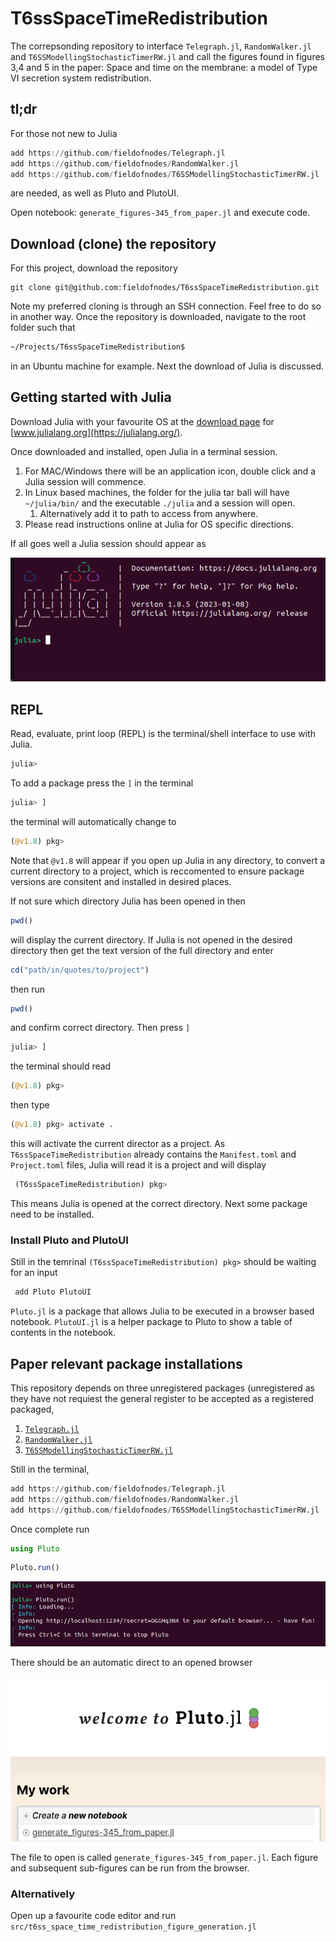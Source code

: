 # T6ssSpaceTimeRedistribution
The correpsonding repository to interface `Telegraph.jl`, `RandomWalker.jl` and `T6SSModellingStochasticTimerRW.jl` and call the figures found in figures 3,4 and 5 in the paper: Space and time on the membrane: a model of Type VI secretion system redistribution.

## tl;dr
For those not new to Julia

```julia
add https://github.com/fieldofnodes/Telegraph.jl
add https://github.com/fieldofnodes/RandomWalker.jl
add https://github.com/fieldofnodes/T6SSModellingStochasticTimerRW.jl
```

are needed, as well as Pluto and PlutoUI. 

Open notebook: `generate_figures-345_from_paper.jl` and execute code.

## Download (clone) the repository

For this project, download the repository
 
 ```
 git clone git@github.com:fieldofnodes/T6ssSpaceTimeRedistribution.git
 ```
 
 Note my preferred cloning is through an SSH connection. Feel free to do so in another way. Once the repository is downloaded, navigate to the root folder such that 
 
 ```bash
 ~/Projects/T6ssSpaceTimeRedistribution$
 ```
in an Ubuntu machine for example. Next the download of Julia is discussed.


## Getting started with Julia
Download Julia with your favourite OS at the [download page](https://julialang.org/downloads/) for [www.julialang.org](https://julialang.org/). 

Once downloaded and installed, open Julia in a terminal session. 

1. For MAC/Windows there will be an application icon, double click and a Julia session will commence.
2. In Linux based machines, the folder for the julia tar ball will have `~/julia/bin/` and the executable `./julia` and a session will open.
    1. Alternatively add it to path to access from anywhere.
3. Please read instructions online at Julia for OS specific directions.

If all goes well a Julia session should appear as    

![julia terminal](https://github.com/fieldofnodes/T6ssSpaceTimeRedistribution/blob/main/figs/julia_terminal_begin.png)
 
 ## REPL
 Read, evaluate, print loop (REPL) is the terminal/shell interface to use with Julia.
 
 ```julia
 julia>
 ```
 To add a package press the `]` in the terminal
 
 ```julia
 julia> ]
 ```
 the terminal will automatically change to
 
 ```julia
 (@v1.8) pkg> 
 ```
 
Note that `@v1.8` will appear if you open up Julia in any directory, to convert a current directory to a project, which is reccomented to ensure package versions are consitent and installed in desired places. 

If not sure which directory Julia has been opened in then 

```julia
pwd()
```
will display the current directory. If Julia is not opened in the desired directory then get the text version of the full directory and enter

```julia
cd("path/in/quotes/to/project")
```
then run 

```julia
pwd()
```
and confirm correct directory. Then press `]`
 
 ```julia
 julia> ]
 ```
the terminal should read
 
 ```julia
 (@v1.8) pkg> 
 ```
 then type 
 ```julia
 (@v1.8) pkg> activate .

``` 
this will activate the current director as a project. As `T6ssSpaceTimeRedistribution` already contains the `Manifest.toml` and `Project.toml` files, Julia will read it is a project and will display

```julia
 (T6ssSpaceTimeRedistribution) pkg> 
 ```
This means Julia is opened at the correct directory. Next some package need to be installed.
 
 ### Install Pluto and PlutoUI
 
 Still in the temrinal `(T6ssSpaceTimeRedistribution) pkg>` should be waiting for an input

```julia
 add Pluto PlutoUI
 ```
 
 `Pluto.jl` is a package that allows Julia to be executed in a browser based notebook. `PlutoUI.jl` is a helper package to Pluto to show a table of contents in the notebook.
 
## Paper relevant package installations

This repository depends on three unregistered packages (unregistered as they have not requiest the general register to be accepted as a registered packaged,

1. [`Telegraph.jl`](https://github.com/fieldofnodes/Telegraph.jl)
2. [`RandomWalker.jl`](https://github.com/fieldofnodes/RandomWalker.jl)
3. [`T6SSModellingStochasticTimerRW.jl`](https://github.com/fieldofnodes/T6SSModellingStochasticTimerRW.jl) 

Still in the terminal, 

```julia
add https://github.com/fieldofnodes/Telegraph.jl
add https://github.com/fieldofnodes/RandomWalker.jl
add https://github.com/fieldofnodes/T6SSModellingStochasticTimerRW.jl
```

Once complete run

```julia
using Pluto
```

```julia
Pluto.run()
```

![pluto_terminal](https://github.com/fieldofnodes/T6ssSpaceTimeRedistribution/blob/main/figs/pluto_terminal.png)

There should be an automatic direct to an opened browser 

![pluto_browser](https://github.com/fieldofnodes/T6ssSpaceTimeRedistribution/blob/main/figs/pluto_opening.png)

The file to open is called `generate_figures-345_from_paper.jl`. Each figure and subsequent sub-figures can be run from the browser.

### Alternatively 
Open up a favourite code editor and run `src/t6ss_space_time_redistribution_figure_generation.jl`
